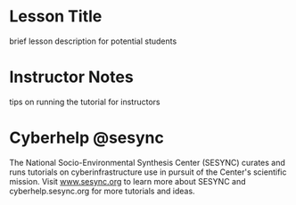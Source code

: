 # Lesson Title

brief lesson description for potential students

# Instructor Notes

tips on running the tutorial for instructors

# Cyberhelp @sesync

The National Socio-Environmental Synthesis Center (SESYNC) curates and runs
tutorials on cyberinfrastructure use in pursuit of the Center's scientific
mission. Visit www.sesync.org to learn more about SESYNC and
cyberhelp.sesync.org for more tutorials and ideas.
